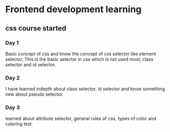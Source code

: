 # Frontend development learning


## css course started

### Day 1
Basic concept of css and know the concept of css selector like element selector, This
is the basic selector in css which is not used most, class selector and id selector.

### Day 2
I have learned indepth about class selector, id selector and know something new 
about pseudo selector. 

### Day 3 
learned about attribute selector, general rules of css, types of color and coloring test.